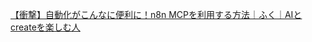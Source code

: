 [【衝撃】自動化がこんなに便利に！n8n MCPを利用する方法｜ふく｜AIとcreateを楽しむ人](https://note.com/fuku_create/n/n5562c49675d9?sub_rt=share_b)
